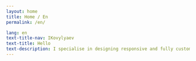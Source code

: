 ```yaml
---
layout: home
title: Home / En 
permalink: /en/

lang: en
text-title-nav: IKovylyaev
text-title: Hello
text-description: I specialise in designing responsive and fully customised websites using simple and intuitive content management system.
---
```


